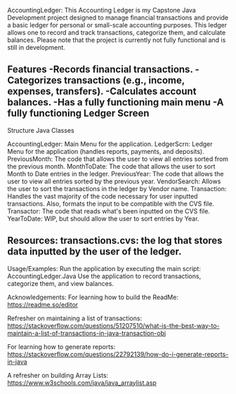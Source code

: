 AccountingLedger:
This Accounting Ledger is my Capstone Java Development project designed to manage financial transactions and provide a basic ledger for personal or small-scale accounting purposes.
This ledger allows one to record and track transactions, categorize them, and calculate balances. Please note that the project is currently not fully functional and is still in development.

Features
-Records financial transactions.
-Categorizes transactions (e.g., income, expenses, transfers).
-Calculates account balances.
-Has a fully functioning main menu
-A fully functioning Ledger Screen
-------------------------------------------------------------------------
Structure
Java Classes

AccountingLedger: Main Menu for the application.
LedgerScrn: Ledger Menu for the application (handles reports, payments, and deposits).
PreviousMonth: The code that allows the user to view all entries sorted from the previous month.
MonthToDate: The code that allows the user to sort Month to Date entries in the ledger.
PreviousYear: The code that allows the user to view all entries sorted by the previous year.
VendorSearch: Allows the user to sort the transactions in the ledger by Vendor name.
Transaction: Handles the vast majority of the code necessary for user inputted transactions. Also, formats the input to be compatible with the CVS file.
Transactor: The code that reads what's been inputted on the CVS file.
YearToDate: WIP, but should allow the user to sort entries by Year.

Resources:
transactions.cvs: the log that stores data inputted by the user of the ledger.
---------------------------------------------------------------------------------

Usage/Examples:
Run the application by executing the main script: AccountingLedger.Java
Use the application to record transactions, categorize them, and view balances.

Acknowledgements:
For learning how to build the ReadMe:
https://readme.so/editor 

Refresher on maintaining a list of transactions:
https://stackoverflow.com/questions/51207510/what-is-the-best-way-to-maintain-a-list-of-transactions-in-java-transaction-obj

For learning how to generate reports:
https://stackoverflow.com/questions/22792139/how-do-i-generate-reports-in-java

A refresher on building Array Lists:
https://www.w3schools.com/java/java_arraylist.asp
